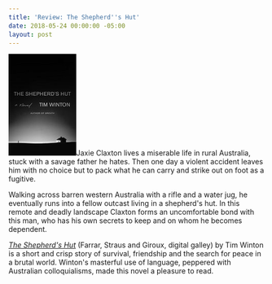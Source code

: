 ```yaml
---
title: 'Review: The Shepherd''s Hut'
date: 2018-05-24 00:00:00 -05:00
layout: post
---
```


![](/assets/images/313yVOKTo7L-133x200.jpg)Jaxie Claxton lives a miserable life in rural Australia, stuck with a savage father he hates. Then one day a violent accident leaves him with no choice but to pack what he can carry and strike out on foot as a fugitive.

Walking across barren western Australia with a rifle and a water jug, he eventually runs into a fellow outcast living in a shepherd's hut. In this remote and deadly landscape Claxton forms an uncomfortable bond with this man, who has his own secrets to keep and on whom he becomes dependent.

[_The Shepherd's Hut_](https://amzn.to/2IM3Rfl) (Farrar, Straus and Giroux, digital galley) by Tim Winton is a short and crisp story of survival, friendship and the search for peace in a brutal world. Winton's masterful use of language, peppered with Australian colloquialisms, made this novel a pleasure to read.

